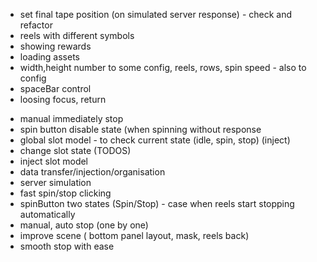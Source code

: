 - set final tape position (on simulated server response) - check and refactor
- reels with different symbols
- showing rewards
- loading assets
- width,height number to some config, reels, rows, spin speed - also to config
- spaceBar control
- loosing focus, return

+ manual immediately stop
+ spin button disable state (when spinning without response
+ global slot model - to check current state (idle, spin, stop) (inject)
+ change slot state (TODOS)
+ inject slot model
+ data transfer/injection/organisation
+ server simulation
+ fast spin/stop clicking
+ spinButton two states (Spin/Stop) - case when reels start stopping automatically
+ manual, auto stop (one by one)
+ improve scene ( bottom panel layout, mask, reels back)
+ smooth stop with ease


